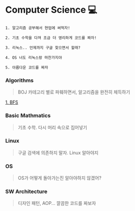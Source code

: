 # Computer Science :computer:

`1. 알고리즘 공부해서 현업에 써먹자!`

`2. 기초 수학을 다져 조금 더 영리하게 코드를 짜자!`

`3. 리눅스.. 언제까지 구글 찾으면서 할래?`

`4. OS 너도 리눅스랑 마찬가지야`

`5. 아름다운 코드를 짜자`

### Algorithms

> BOJ 카테고리 별로 파훼하면서, 알고리즘을 완전히 체득하기

[1. BFS](./Algorithms/BFS)

### Basic Mathmatics

> 기초 수학. 다시 머리 속으로 집어넣기

### Linux

> 구글 검색에 의존하지 말자. Linux 알아야지

### OS

> OS가 어떻게 돌아가는진 알아야하지 않겠어?

### SW Architecture

> 디자인 패턴, AOP... 깔끔한 코드를 짜보자
